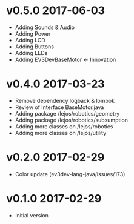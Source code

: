 # v0.5.0 2017-06-03

- Adding Sounds & Audio
- Adding Power
- Adding LCD
- Adding Buttons
- Adding LEDs
- Adding EV3DevBaseMotor <- Innovation

# v0.4.0 2017-03-23

- Remove dependency logback & lombok
- Review of Interface BaseMotor.java
- Adding package /lejos/robotics/geometry
- Adding package /lejos/robotics/subsumption
- Adding more classes on /lejos/robotics 
- Adding more classes on /lejos/utility 

# v0.2.0 2017-02-29

- Color update (ev3dev-lang-java/issues/173)

# v0.1.0 2017-02-29

- Initial version

